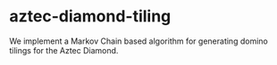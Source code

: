 # aztec-diamond-tiling
We implement a Markov Chain based algorithm for generating domino tilings for the Aztec Diamond.

